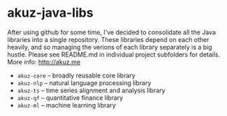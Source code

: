 akuz-java-libs
==============

After using github for some time, I've decided to consolidate
all the Java libraries into a single repository. These libraries 
depend on each other heavily, and so managing the verions of each 
library separately is a big hustle. 
Please see README.md in individual project subfolders for details.
More info: <http://akuz.me>

* `akuz-core` – broadly reusable core library
* `akuz-nlp` – natural language processing library
* `akuz-ts` – time series alignment and analysis library
* `akuz-qf` – quantitative finance library
* `akuz-ml` – machine learning library
